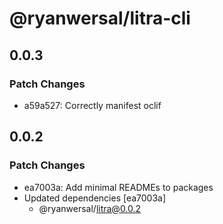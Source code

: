 # @ryanwersal/litra-cli

## 0.0.3

### Patch Changes

- a59a527: Correctly manifest oclif

## 0.0.2

### Patch Changes

- ea7003a: Add minimal READMEs to packages
- Updated dependencies [ea7003a]
  - @ryanwersal/litra@0.0.2
